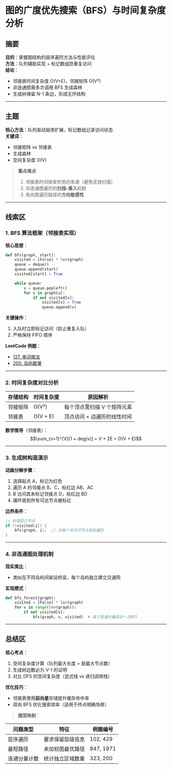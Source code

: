 # 图的广度优先搜索（BFS）与时间复杂度分析

## 摘要

**目的**：掌握图结构的层序遍历方法与性能评估  
**方法**：队列辅助实现 + 标记数组防重复访问  
**结论**：

- 邻接表时间复杂度 O(V+E)，邻接矩阵 O(V²)
- 非连通图需多次调用 BFS 生成森林
- 生成树保留 N-1 条边，形成无环结构

---

## 主题

**核心方法**：队列驱动层序扩展，标记数组记录访问状态  
**关键词**：

- 邻接矩阵 vs 邻接表
- 生成森林
- 空间复杂度 O(V)

> **重点难点**
>
> 1. 邻接表时间效率优势的来源（避免无效扫描）
> 2. 非连通图遍历的**扫描-重入**机制
> 3. 有向图遍历路径的**方向敏感性**

---

## 线索区

### 1. BFS 算法框架（邻接表实现）

**核心思想**：

```python
def bfs(graph, start):
    visited = [False] * len(graph)
    queue = deque()
    queue.append(start)
    visited[start] = True

    while queue:
        u = queue.popleft()
        for v in graph[u]:
            if not visited[v]:
                visited[v] = True
                queue.append(v)
```

**关键操作**：

1. 入队时立即标记访问（防止重复入队）
2. 严格保持 FIFO 顺序

**LeetCode 例题**：

- [127. 单词接龙](https://leetcode.com/problems/word-ladder/)
- [200. 岛屿数量](https://leetcode.com/problems/number-of-islands/)

---

### 2. 时间复杂度对比分析

| 存储结构 | 时间复杂度 | 原因解析                    |
| -------- | ---------- | --------------------------- |
| 邻接矩阵 | O(V²)      | 每个顶点需扫描 V 个矩阵元素 |
| 邻接表   | O(V + E)   | 顶点访问 + 边遍历的线性时间 |

**数学推导**（邻接表）：  
$$\sum_{v=1}^{V}[1 + deg(v)] = V + 2E = O(V + E)$$

---

### 3. 生成树构造演示

**动画分解步骤**：

1. 选择起点 A，标记为红色
2. 遍历 A 的邻接点 B、C，标红边 AB、AC
3. B 访问其未标记邻接点 D，标红边 BD
4. 循环直到所有可达节点被标红

**边界条件**：

```cpp
// 处理孤立节点
if (!visited[i]) {
    bfs(graph, i);  // 对每个未访问节点发起遍历
}
```

---

### 4. 非连通图处理机制

**现实类比**：

- 类似在不同岛屿间架设桥梁，每个岛屿独立建立交通网

**实现模式**：

```python
def bfs_forest(graph):
    visited = [False] * len(graph)
    for v in range(len(graph)):
        if not visited[v]:
            bfs(graph, v, visited)  # 每个连通分量启动一次BFS
```

---

## 总结区

**核心考点**：

1. 空间复杂度计算（队列最大长度 = 层最大节点数）
2. 生成树边数必为 V-1 的证明
3. 对比 DFS 的空间复杂度（显式栈 vs 递归调用栈）

**优化技巧**：

- 邻接表使用**前向星**存储提升缓存命中率
- 双向 BFS 优化搜索效率（适用于终点明确场景）

>**题型映射**：  

| 问题类型 | 特征 | 例题编号 |
|----------------|--------------------|-------------|
| 层序遍历 | 要求保留层级信息 | 102, 429 |
| 最短路径 | 未加权图最优路径 | 847, 1971 |
| 连通分量计数 | 统计独立区域数量 | 323, 200 |
